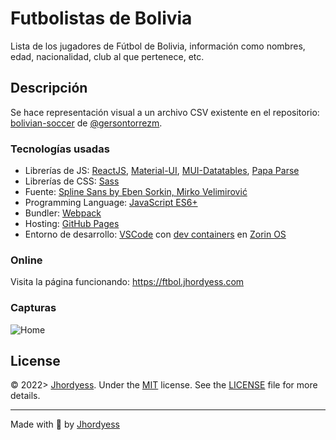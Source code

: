 # Futbolistas de Bolivia

Lista de los jugadores de Fútbol de Bolivia, información como nombres, edad, nacionalidad, club al que pertenece, etc.

## Descripción

Se hace representación visual a un archivo CSV existente en el repositorio: [bolivian-soccer](https://github.com/gersontorrezm/bolivian-soccer) de [@gersontorrezm](https://github.com/gersontorrezm).

### Tecnologías usadas

- Librerías de JS: [ReactJS](https://reactjs.org/), [Material-UI](https://mui.com/), [MUI-Datatables](https://github.com/gregnb/mui-datatables), [Papa Parse](https://www.papaparse.com/)
- Librerías de CSS: [Sass](https://sass-lang.com/)
- Fuente: [Spline Sans by Eben Sorkin, Mirko Velimirović](https://fonts.google.com/specimen/Spline+Sans)
- Programming Language: [JavaScript ES6+](https://developer.mozilla.org/en-US/docs/Web/JavaScript)
- Bundler: [Webpack](https://webpack.js.org/)
- Hosting: [GitHub Pages](https://pages.github.com/)
- Entorno de desarrollo: [VSCode](https://code.visualstudio.com/) con [dev containers](https://code.visualstudio.com/docs/remote/containers) en [Zorin OS](https://zorinos.com/)

### Online

Visita la página funcionando: <https://ftbol.jhordyess.com>

### Capturas

![Home](https://res.cloudinary.com/jhordyess/image/upload/v1675257054/futbolistas-bolivia/home.png_sxc6q8.png)

## License

© 2022> [Jhordyess](https://github.com/jhordyess). Under the [MIT](https://choosealicense.com/licenses/mit/) license. See the [LICENSE](./LICENSE) file for more details.

---

Made with 💪 by [Jhordyess](https://www.jhordyess.com/)
